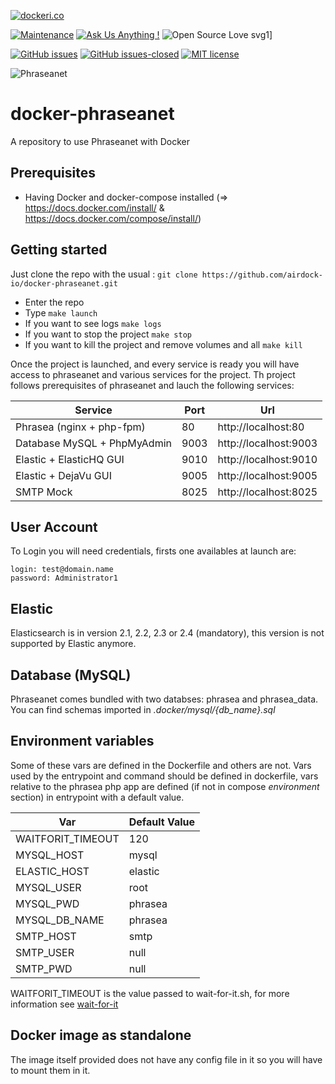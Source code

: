 [![dockeri.co](https://dockeri.co/image/airdock/phraseanet)](https://hub.docker.com/r/airdock/phraseanet)

[![Maintenance](https://img.shields.io/badge/Maintained%3F-yes-green.svg?style=for-the-badge)](https://GitHub.com/airdock-io/docker-phraseanet/graphs/commit-activity)
[![Ask Us Anything !](https://img.shields.io/badge/Ask%20us-anything-1abc9c.svg?style=for-the-badge)](https://github.com/airdock-io)
![Open Source Love svg1](https://img.shields.io/static/v1?label=OpenSource&message=%E2%9D%A4&color=blue&style=for-the-badge)]

[![GitHub issues](https://img.shields.io/github/issues/airdock-io/docker-phraseanet.svg?style=flat-square)](https://GitHub.com/airdock-io/docker-phraseanet/issues/)
[![GitHub issues-closed](https://img.shields.io/github/issues-closed/airdock-io/docker-phraseanet.svg?style=flat-square)](https://GitHub.com/airdock-io/docker-phraseanet/issues?q=is%3Aissue+is%3Aclosed)
[![MIT license](https://img.shields.io/badge/License-MIT-blue.svg?style=flat-square)](https://lbesson.mit-license.org/)


![Phraseanet](https://www.phraseanet.com/wp-content/uploads/2016/05/phrasea-logo-PAYSAGE.jpg)
# docker-phraseanet
A repository to use Phraseanet with Docker

## Prerequisites

  - Having Docker and docker-compose installed (=> https://docs.docker.com/install/ & https://docs.docker.com/compose/install/)

## Getting started
Just clone the repo with the usual : ```git clone https://github.com/airdock-io/docker-phraseanet.git```
 - Enter the repo
 - Type ```make launch```
 - If you want to see logs ```make logs```
 - If you want to stop the project ```make stop```
 - If you want to kill the project and remove volumes and all ```make kill```

Once the project is launched, and every service is ready you will have access to phraseanet and various services for the project. Th project follows prerequisites of phraseanet and lauch the following services:


| Service                     | Port | Url                    |
|-----------------------------|------|------------------------|
| Phrasea (nginx + php-fpm)   | 80   | http://localhost:80    |
| Database MySQL + PhpMyAdmin | 9003 | http://localhost:9003  |
| Elastic + ElasticHQ GUI     | 9010 | http://localhost:9010  |
| Elastic + DejaVu GUI        | 9005 | http://localhost:9005  |
| SMTP Mock                   | 8025 | http://localhost:8025  |
 
## User Account

To Login you will need credentials, firsts one availables at launch are:
``` 
login: test@domain.name
password: Administrator1
```
## Elastic
Elasticsearch is in version 2.1, 2.2, 2.3 or 2.4 (mandatory), this version is not supported by Elastic anymore.

## Database (MySQL)
Phraseanet comes bundled with two databses: phrasea and phrasea_data. You can find schemas imported in *.docker/mysql/{db_name}.sql*

## Environment variables
Some of these vars are defined in the Dockerfile and others are not. Vars used by the entrypoint and command should be defined in dockerfile, vars relative to the phrasea php app are defined (if not in compose *environment* section) in entrypoint with a default value.

| Var                     | Default Value |
|-------------------------|---------------|
| WAITFORIT_TIMEOUT       | 120           |
| MYSQL_HOST              | mysql         |
| ELASTIC_HOST            | elastic       |
| MYSQL_USER              | root          |
| MYSQL_PWD               | phrasea       |
| MYSQL_DB_NAME           | phrasea       |
| SMTP_HOST               | smtp          |
| SMTP_USER               | null          |
| SMTP_PWD                | null          |

WAITFORIT_TIMEOUT is the value passed to wait-for-it.sh, for more information see [wait-for-it](https://github.com/vishnubob/wait-for-it)

## Docker image as standalone
The image itself provided does not have any config file in it so you will have to mount them in it.